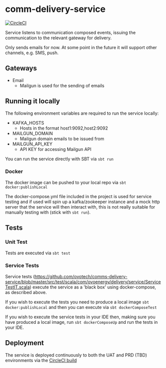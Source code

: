 # comm-delivery-service

[![CircleCI](https://circleci.com/gh/ovotech/comms-delivery-service.svg?style=svg&circle-token=29b5c39281290ccfe989e327aba05427d2c7d8a2)](https://circleci.com/gh/ovotech/comms-delivery-service)

Service listens to communication composed events, issuing the communication to the relevant gateway for delivery. 

Only sends emails for now. At some point in the future it will support other channels, e.g. SMS, push.

## Gateways

* Email
  * Mailgun is used for the sending of emails

## Running it locally

The following environment variables are required to run the service locally:
* KAFKA_HOSTS
  * Hosts in the format host1:9092,host2:9092
* MAILGUN_DOMAIN
  * Mailgun domain emails to be issued from
* MAILGUN_API_KEY
  * API KEY for accessing Mailgun API

You can run the service directly with SBT via `sbt run`

### Docker

The docker image can be pushed to your local repo via `sbt docker:publishLocal`

The docker-compose.yml file included in the project is used for service testing and if used will spin up a kafka/zookeeper instance and a mock http server that the service will then interact with, this is not really suitable for manually testing with (stick with `sbt run`).

## Tests

### Unit Test

Tests are executed via `sbt test`

### Service Tests

Service tests (https://github.com/ovotech/comms-delivery-service/blob/master/src/test/scala/com/ovoenergy/delivery/service/ServiceTestIT.scala) execute the service as a 'black box' using docker-compose, as described above.

If you wish to execute the tests you need to produce a local image `sbt docker:publishLocal` and then you can execute via `sbt dockerComposeTest`

If you wish to execute the service tests in your IDE then, making sure you have produced a local image, run `sbt dockerComposeUp` and run the tests in your IDE.

## Deployment

The service is deployed continuously to both the UAT and PRD (TBD) environments via the [CircleCI build](https://circleci.com/gh/ovotech/comms-delivery-service) 

